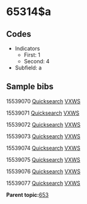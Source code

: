 # 65314$a

## Codes

-   Indicators
    -   First: 1
    -   Second: 4
-   Subfield: a

## Sample bibs

15539070 [Quicksearch](https://search.library.yale.edu/catalog/15539070) [VXWS](http://prodorbis.library.yale.edu:7014/vxws/GetHoldingsService?bibId=15539070)

15539071 [Quicksearch](https://search.library.yale.edu/catalog/15539071) [VXWS](http://prodorbis.library.yale.edu:7014/vxws/GetHoldingsService?bibId=15539071)

15539072 [Quicksearch](https://search.library.yale.edu/catalog/15539072) [VXWS](http://prodorbis.library.yale.edu:7014/vxws/GetHoldingsService?bibId=15539072)

15539073 [Quicksearch](https://search.library.yale.edu/catalog/15539073) [VXWS](http://prodorbis.library.yale.edu:7014/vxws/GetHoldingsService?bibId=15539073)

15539074 [Quicksearch](https://search.library.yale.edu/catalog/15539074) [VXWS](http://prodorbis.library.yale.edu:7014/vxws/GetHoldingsService?bibId=15539074)

15539075 [Quicksearch](https://search.library.yale.edu/catalog/15539075) [VXWS](http://prodorbis.library.yale.edu:7014/vxws/GetHoldingsService?bibId=15539075)

15539076 [Quicksearch](https://search.library.yale.edu/catalog/15539076) [VXWS](http://prodorbis.library.yale.edu:7014/vxws/GetHoldingsService?bibId=15539076)

15539077 [Quicksearch](https://search.library.yale.edu/catalog/15539077) [VXWS](http://prodorbis.library.yale.edu:7014/vxws/GetHoldingsService?bibId=15539077)

**Parent topic:**[653](../../tags/653/653.md)

